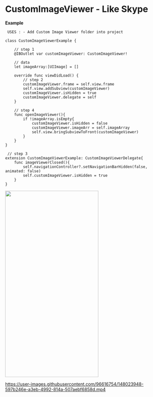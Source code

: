 # CustomImageViewer - Like Skype

**Example**

```
 USES : - Add Custom Image Viewer folder into project
 
class CustomImageViewerExample {
 
    // step 1
    @IBOutlet var customImageViewer: CustomImageViewer!
    
    // data
    let imageArray:[UIImage] = []
    
    override func viewDidLoad() {
        // step 2
        customImageViewer.frame = self.view.frame
        self.view.addSubview(customImageViewer)
        customImageViewer.isHidden = true
        customImageViewer.delegate = self
    }
    
    // step 4
    func openImageViewer(){
        if !imageArray.isEmpty{
            customImageViewer.isHidden = false
            customImageViewer.imageArr = self.imageArray
            self.view.bringSubviewToFront(customImageViewer)
        }
    }
}

 // step 3
extension CustomImageViewerExample: CustomImageViewerDelegate{
    func imageViewerClosed(){
        self.navigationController?.setNavigationBarHidden(false, animated: false)
        self.customImageViewer.isHidden = true
    }
}

```

<img src=https://user-images.githubusercontent.com/96616754/148023932-96947599-de6f-46e9-b2bf-72d9a5ac0ef6.PNG width="300" height="600">

https://user-images.githubusercontent.com/96616754/148023948-597b246e-a3eb-4992-814a-507aebf6858d.mp4

